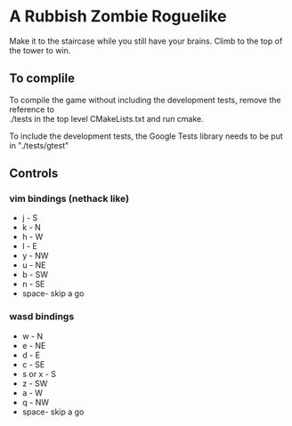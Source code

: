 # A Rubbish Zombie Roguelike
Make it to the staircase while you still have your brains. 
Climb to the top of the tower to win.

## To complile
To compile the game without including the development tests, remove the reference to  
./tests in the top level CMakeLists.txt and run cmake.

To include the development tests, the Google Tests library needs to be put in "./tests/gtest"

## Controls
### vim bindings (nethack like)
* j - S 
* k - N
* h - W
* l - E
* y - NW
* u - NE
* b - SW
* n - SE 
* space- skip a go
### wasd bindings
* w - N
* e - NE
* d - E
* c - SE
* s or x - S
* z - SW
* a - W
* q - NW
* space- skip a go
